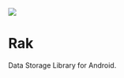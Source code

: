 [![](https://jitpack.io/v/isfaaghyth/Rak.svg)](https://jitpack.io/#isfaaghyth/Rak)
# Rak
Data Storage Library for Android.
